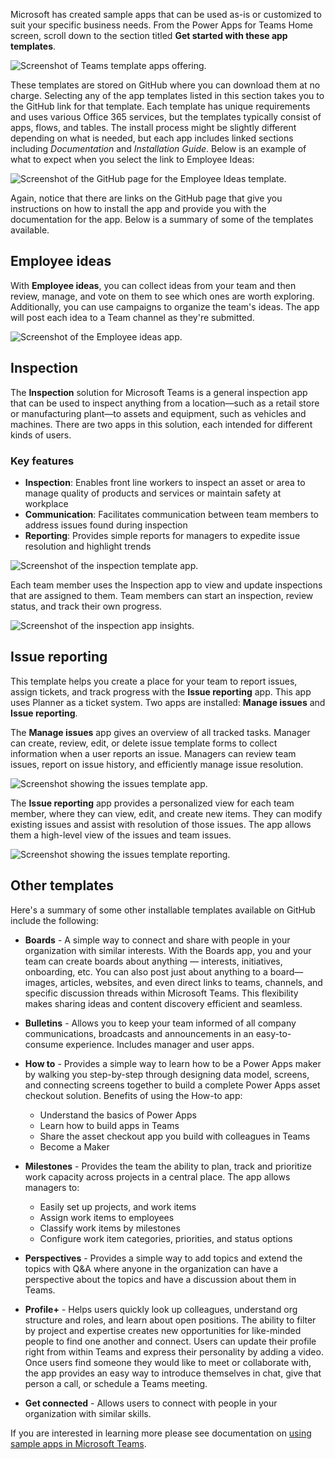 Microsoft has created sample apps that can be used as-is or customized to suit your specific business needs. From the Power Apps for Teams Home screen, scroll down to the section titled **Get started with these app templates**.

![Screenshot of Teams template apps offering.](../media/template-list.png)

These templates are stored on GitHub where you can download them at no charge. Selecting any of the app templates listed in this section takes you to the GitHub link for that template. Each template has unique requirements and uses various Office 365 services, but the templates typically consist of apps, flows, and tables. The install process might be slightly different depending on what is needed, but each app includes linked sections including *Documentation* and *Installation Guide*. Below is an example of what to expect when you select the link to Employee Ideas:

![Screenshot of the GitHub page for the Employee Ideas template.](../media/github.png)

Again, notice that there are links on the GitHub page that give you instructions on how to install the app and provide you with the documentation for the app. Below is a summary of some of the templates available.

## Employee ideas

With **Employee ideas**, you can collect ideas from your team and then review, manage, and vote on them to see which ones are worth exploring. Additionally, you can use campaigns to organize the team's ideas. The app will post each idea to a Team channel as they're submitted.

![Screenshot of the Employee ideas app.](../media/22-employee-ideas.png)

## Inspection

The **Inspection** solution for Microsoft Teams is a general inspection app that can be used to inspect anything from a location—such as a retail store or manufacturing plant—to assets and equipment, such as vehicles and machines. There are two apps in this solution, each intended for different kinds of users.

### Key features

- **Inspection**: Enables front line workers to inspect an asset or area to manage quality of products and services or maintain safety at workplace
- **Communication**: Facilitates communication between team members to address issues found during inspection
- **Reporting**: Provides simple reports for managers to expedite issue resolution and highlight trends

![Screenshot of the inspection template app.](../media/23-inspection.png)

Each team member uses the Inspection app to view and update inspections that are assigned to them. Team members can start an inspection, review status, and track their own progress.

![Screenshot of the inspection app insights.](../media/24-progress.png)

## Issue reporting

This template helps you create a place for your team to report issues, assign tickets, and track progress with the **Issue reporting** app. This app uses Planner as a ticket system. Two apps are installed: **Manage issues** and **Issue reporting**.

The **Manage issues** app gives an overview of all tracked tasks. Manager can create, review, edit, or delete issue template forms to collect information when a user reports an issue. Managers can review team issues, report on issue history, and efficiently manage issue resolution.

![Screenshot showing the issues template app.](../media/25-issue.png)

The **Issue reporting** app provides a personalized view for each team member, where they can view, edit, and create new items. They can modify existing issues and assist with resolution of those issues. The app allows them a high-level view of the issues and team issues.

![Screenshot showing the issues template reporting.](../media/26-issue-report.png)

## Other templates

Here's a summary of some other installable templates available on GitHub include the following:

- **Boards** - A simple way to connect and share with people in your organization with similar interests. With the Boards app, you and your team can create boards about anything — interests, initiatives, onboarding, etc. You can also post just about anything to a board—images, articles, websites, and even direct links to teams, channels, and specific discussion threads within Microsoft Teams. This flexibility makes sharing ideas and content discovery efficient and seamless.

- **Bulletins** - Allows you to keep your team informed of all company communications, broadcasts and announcements in an easy-to-consume experience. Includes manager and user apps.

- **How to** - Provides a simple way to learn how to be a Power Apps maker by walking you step-by-step through designing data model, screens, and connecting screens together to build a complete Power Apps asset checkout solution. Benefits of using the How-to app:

  - Understand the basics of Power Apps
  - Learn how to build apps in Teams
  - Share the asset checkout app you build with colleagues in Teams
  - Become a Maker

- **Milestones** - Provides the team the ability to plan, track and prioritize work capacity across projects in a central place. The app allows managers to:

  - Easily set up projects, and work items
  - Assign work items to employees
  - Classify work items by milestones
  - Configure work item categories, priorities, and status options

- **Perspectives** - Provides a simple way to add topics and extend the topics with Q&A where anyone in the organization can have a perspective about the topics and have a discussion about them in Teams.

- **Profile+** - Helps users quickly look up colleagues, understand org structure and roles, and learn about open positions. The ability to filter by project and expertise creates new opportunities for like-minded people to find one another and connect. Users can update their profile right from within Teams and express their personality by adding a video. Once users find someone they would like to meet or collaborate with, the app provides an easy way to introduce themselves in chat, give that person a call, or schedule a Teams meeting.

- **Get connected** - Allows users to connect with people in your organization with similar skills.

If you are interested in learning more please see documentation on [using sample apps in Microsoft Teams](/power-apps/teams/use-sample-apps).
